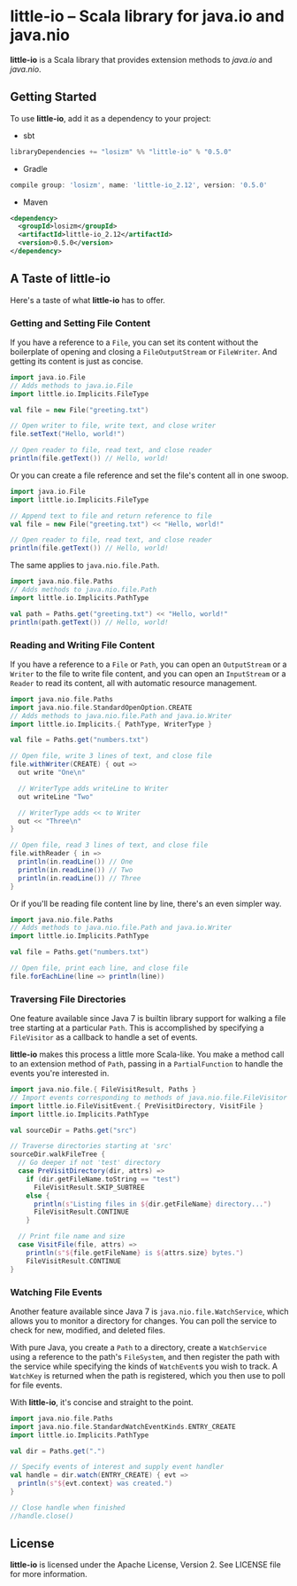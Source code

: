 # little-io &ndash; Scala library for java.io and java.nio

**little-io** is a Scala library that provides extension methods to _java.io_
and _java.nio_.

## Getting Started
To use **little-io**, add it as a dependency to your project:

* sbt
```scala
libraryDependencies += "losizm" %% "little-io" % "0.5.0"
```
* Gradle
```groovy
compile group: 'losizm', name: 'little-io_2.12', version: '0.5.0'
```
* Maven
```xml
<dependency>
  <groupId>losizm</groupId>
  <artifactId>little-io_2.12</artifactId>
  <version>0.5.0</version>
</dependency>
```

## A Taste of little-io

Here's a taste of what **little-io** has to offer.

### Getting and Setting File Content

If you have a reference to a `File`, you can set its content without the
boilerplate of opening and closing a `FileOutputStream` or `FileWriter`. And
getting its content is just as concise.

```scala
import java.io.File
// Adds methods to java.io.File
import little.io.Implicits.FileType

val file = new File("greeting.txt")

// Open writer to file, write text, and close writer
file.setText("Hello, world!")

// Open reader to file, read text, and close reader
println(file.getText()) // Hello, world!
```

Or you can create a file reference and set the file's content all in one swoop.

```scala
import java.io.File
import little.io.Implicits.FileType

// Append text to file and return reference to file
val file = new File("greeting.txt") << "Hello, world!"

// Open reader to file, read text, and close reader
println(file.getText()) // Hello, world!
```

The same applies to `java.nio.file.Path`.

```scala
import java.nio.file.Paths
// Adds methods to java.nio.file.Path
import little.io.Implicits.PathType

val path = Paths.get("greeting.txt") << "Hello, world!"
println(path.getText()) // Hello, world!
```

### Reading and Writing File Content

If you have a reference to a `File` or `Path`, you can open an `OutputStream` or
a `Writer` to the file to write file content, and you can open an `InputStream`
or a `Reader` to read its content, all with automatic resource management.

```scala
import java.nio.file.Paths
import java.nio.file.StandardOpenOption.CREATE
// Adds methods to java.nio.file.Path and java.io.Writer
import little.io.Implicits.{ PathType, WriterType }

val file = Paths.get("numbers.txt")

// Open file, write 3 lines of text, and close file
file.withWriter(CREATE) { out =>
  out write "One\n"

  // WriterType adds writeLine to Writer
  out writeLine "Two"

  // WriterType adds << to Writer
  out << "Three\n"
}

// Open file, read 3 lines of text, and close file
file.withReader { in =>
  println(in.readLine()) // One
  println(in.readLine()) // Two
  println(in.readLine()) // Three
}
```

Or if you'll be reading file content line by line, there's an even simpler way.

```scala
import java.nio.file.Paths
// Adds methods to java.nio.file.Path and java.io.Writer
import little.io.Implicits.PathType

val file = Paths.get("numbers.txt")

// Open file, print each line, and close file
file.forEachLine(line => println(line))
```

### Traversing File Directories

One feature available since Java 7 is builtin library support for walking a file
tree starting at a particular `Path`. This is accomplished by specifying a
`FileVisitor` as a callback to handle a set of events.

**little-io** makes this process a little more Scala-like. You make a method
call to an extension method of `Path`, passing in a `PartialFunction` to handle
the events you're interested in.

```scala
import java.nio.file.{ FileVisitResult, Paths }
// Import events corresponding to methods of java.nio.file.FileVisitor
import little.io.FileVisitEvent.{ PreVisitDirectory, VisitFile }
import little.io.Implicits.PathType

val sourceDir = Paths.get("src")

// Traverse directories starting at 'src'
sourceDir.walkFileTree {
  // Go deeper if not 'test' directory
  case PreVisitDirectory(dir, attrs) =>
    if (dir.getFileName.toString == "test")
      FileVisitResult.SKIP_SUBTREE
    else {
      println(s"Listing files in ${dir.getFileName} directory...")
      FileVisitResult.CONTINUE
    }

  // Print file name and size
  case VisitFile(file, attrs) =>
    println(s"${file.getFileName} is ${attrs.size} bytes.")
    FileVisitResult.CONTINUE
}
```

### Watching File Events

Another feature available since Java 7 is `java.nio.file.WatchService`, which
allows you to monitor a directory for changes. You can poll the service to check
for new, modified, and deleted files.

With pure Java, you create a `Path` to a directory, create a `WatchService`
using a reference to the path's `FileSystem`, and then register the path with
the service while specifying the kinds of `WatchEvent`s you wish to track. A
`WatchKey` is returned when the path is registered, which you then use to
poll for file events.

With **little-io**, it's concise and straight to the point.

```scala
import java.nio.file.Paths
import java.nio.file.StandardWatchEventKinds.ENTRY_CREATE
import little.io.Implicits.PathType

val dir = Paths.get(".")

// Specify events of interest and supply event handler
val handle = dir.watch(ENTRY_CREATE) { evt =>
  println(s"${evt.context} was created.")
}

// Close handle when finished
//handle.close()
```


## License
**little-io** is licensed under the Apache License, Version 2. See LICENSE
file for more information.
